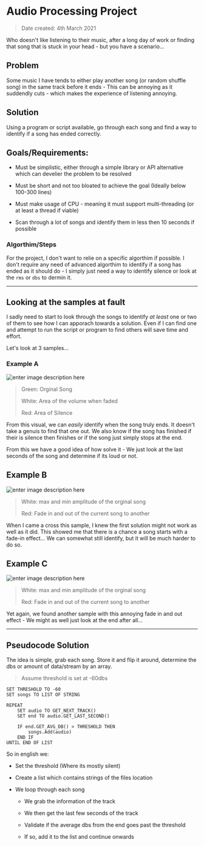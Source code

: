 # Audio Processing Project

> Date created: 4th March 2021

Who doesn't like listening to their music, after a long day of work or finding that song that is stuck in your head - but you have a scenario...

## Problem

Some music I have tends to either play another song (or random shuffle song) in the same track before it ends - This can be annoying as it suddendly cuts - which makes the experience of listening annoying.

## Solution

Using a program or script available, go through each song and find a way to identify if a song has ended correctly.

## Goals/Requirements:

- Must be simplistic, either through a simple library or API alternative which can develier the problem to be resolved

- Must be short and not too bloated to achieve the goal (Ideally below 100-300 lines)

- Must make usage of CPU - meaning it must support multi-threading (or at least a thread if viable)

- Scan through a lot of songs and identify them in less then 10 seconds if possible

### Algorthim/Steps

For the project, I don't want to relie on a specific algorthim if possible. I don't require any need of advanced algorthim to identify if a song has ended as it should do - I simply just need a way to identify silence or look at the `rms` or `dbs` to dermin it.

---

## Looking at the samples at fault

I sadly need to start to look through the songs to identify *at least* one or two of them to see how I can apporach towards a solution. Even if I can find one and attempt to run the script or program to find others will save time and effort.

Let's look at 3 samples...

### Example A

![enter image description here](https://github.com/TheE7Player/PersonalProjects/blob/main/python/AudioProcessing/resource/ExampleA.png?raw=true)

> Green: Orginal Song
> 
> White: Area of the volume when faded
> 
> Red: Area of Silence



From this visual, we can *easily* identify when the song truly ends. It doesn't take a genuis to find that one out. We also know if the song has finished if their is silence then finishes or if the song just simply stops at the end.

From this we have a good idea of how solve it - We just look at the last seconds of the song and determine if its loud or not.



## Example B

![enter image description here](https://github.com/TheE7Player/PersonalProjects/blob/main/python/AudioProcessing/resource/ExampleB.png?raw=true)

> White: max and min amplitude of the orginal song
> 
> Red: Fade in and out of the current song to another



When I came a cross this sample, I knew the first solution might not work as well as it did. This showed me that there is a chance a song starts with a fade-in effect... We can somewhat still identify, but it will be much harder to do so.



## Example C

<img title="" src="https://github.com/TheE7Player/PersonalProjects/blob/main/python/AudioProcessing/resource/ExampleC.png?raw=true" alt="enter image description here" data-align="inline">

> White: max and min amplitude of the orginal song
> 
> Red: Fade in and out of the current song to another



Yet again, we found another sample with this annoying fade in and out effect - We might as well just look at the end after all...

---

## Pseudocode Solution

The idea is simple, grab each song. Store it and flip it around, determine the dbs or amount of data/stream by an array.



> Assume threshold is set at -60dbs

```
SET THRESHOLD TO -60
SET songs TO LIST OF STRING

REPEAT
    SET audio TO GET_NEXT_TRACK()
    SET end TO audio.GET_LAST_SECOND()

    IF end.GET_AVG_DB() > THRESHOLD THEN
        songs.Add(audio)
    END IF   
UNTIL END OF LIST
```

So in english we:

- Set the threshold (Where its mostly silent)

- Create a list which contains strings of the files location

- We loop through each song
  
  - We grab the information of the track
  
  - We then get the last few seconds of the track
  
  - Validate if the average dbs from the end goes past the threshold
  
  - If so, add it to the list and continue onwards





